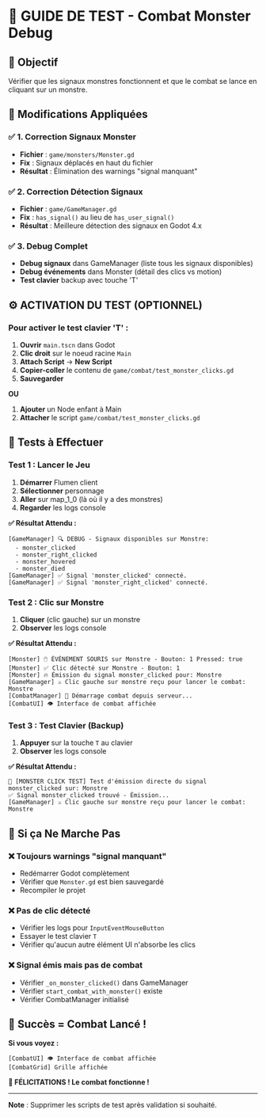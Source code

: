 # 🧪 **GUIDE DE TEST - Combat Monster Debug**

## 🎯 **Objectif**
Vérifier que les signaux monstres fonctionnent et que le combat se lance en cliquant sur un monstre.

## 🔧 **Modifications Appliquées**

### **✅ 1. Correction Signaux Monster**
- **Fichier** : `game/monsters/Monster.gd`
- **Fix** : Signaux déplacés en haut du fichier
- **Résultat** : Élimination des warnings "signal manquant"

### **✅ 2. Correction Détection Signaux**
- **Fichier** : `game/GameManager.gd` 
- **Fix** : `has_signal()` au lieu de `has_user_signal()`
- **Résultat** : Meilleure détection des signaux en Godot 4.x

### **✅ 3. Debug Complet**
- **Debug signaux** dans GameManager (liste tous les signaux disponibles)
- **Debug événements** dans Monster (détail des clics vs motion)
- **Test clavier** backup avec touche 'T'

## ⚙️ **ACTIVATION DU TEST (OPTIONNEL)**

### **Pour activer le test clavier 'T' :**
1. **Ouvrir** `main.tscn` dans Godot
2. **Clic droit** sur le noeud racine `Main`
3. **Attach Script** → **New Script**
4. **Copier-coller** le contenu de `game/combat/test_monster_clicks.gd`
5. **Sauvegarder**

**OU**

1. **Ajouter** un Node enfant à Main
2. **Attacher** le script `game/combat/test_monster_clicks.gd`

## 🧪 **Tests à Effectuer**

### **Test 1 : Lancer le Jeu**
1. **Démarrer** Flumen client
2. **Sélectionner** personnage
3. **Aller** sur map_1_0 (là où il y a des monstres)
4. **Regarder** les logs console

**✅ Résultat Attendu :**
```
[GameManager] 🔍 DEBUG - Signaux disponibles sur Monstre:
  - monster_clicked
  - monster_right_clicked  
  - monster_hovered
  - monster_died
[GameManager] ✅ Signal 'monster_clicked' connecté.
[GameManager] ✅ Signal 'monster_right_clicked' connecté.
```

### **Test 2 : Clic sur Monstre**
1. **Cliquer** (clic gauche) sur un monstre
2. **Observer** les logs console

**✅ Résultat Attendu :**
```
[Monster] 🖱️ ÉVÉNEMENT SOURIS sur Monstre - Bouton: 1 Pressed: true
[Monster] ✅ Clic détecté sur Monstre - Bouton: 1
[Monster] 🔥 Émission du signal monster_clicked pour: Monstre
[GameManager] ⚔️ Clic gauche sur monstre reçu pour lancer le combat: Monstre
[CombatManager] 🚀 Démarrage combat depuis serveur...
[CombatUI] 👁️ Interface de combat affichée
```

### **Test 3 : Test Clavier (Backup)**
1. **Appuyer** sur la touche `T` au clavier
2. **Observer** les logs console

**✅ Résultat Attendu :**
```
🧪 [MONSTER CLICK TEST] Test d'émission directe du signal monster_clicked sur: Monstre
✅ Signal monster_clicked trouvé - Émission...
[GameManager] ⚔️ Clic gauche sur monstre reçu pour lancer le combat: Monstre
```

## 🚨 **Si ça Ne Marche Pas**

### **❌ Toujours warnings "signal manquant"**
- Redémarrer Godot complètement
- Vérifier que `Monster.gd` est bien sauvegardé 
- Recompiler le projet

### **❌ Pas de clic détecté**
- Vérifier les logs pour `InputEventMouseButton`
- Essayer le test clavier `T`
- Vérifier qu'aucun autre élément UI n'absorbe les clics

### **❌ Signal émis mais pas de combat**
- Vérifier `_on_monster_clicked()` dans GameManager
- Vérifier `start_combat_with_monster()` existe
- Vérifier CombatManager initialisé

## 🎯 **Succès = Combat Lancé !**

**Si vous voyez :**
```
[CombatUI] 👁️ Interface de combat affichée
[CombatGrid] Grille affichée
```

**🎉 FÉLICITATIONS ! Le combat fonctionne !**

---

**Note** : Supprimer les scripts de test après validation si souhaité. 